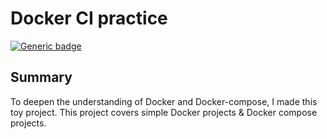 # Docker CI practice
[![Generic badge](https://img.shields.io/badge/<Purpose>-<ToyProject>-<COLOR>.svg)](https://shields.io/)
## Summary
To deepen the understanding of Docker and Docker-compose, I made this toy project.
This project covers simple Docker projects & Docker compose projects.

